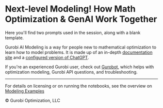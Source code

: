 
# Next-level Modeling! How Math Optimization & GenAI Work Together

Here you'll find two prompts used in the session, along with a blank template. 

Gurobi AI Modeling is a way for people new to mathematical optimization to learn how to model problems. It is made up of an in-depth [documentation site](https://gurobi-ai-modeling.readthedocs.io/en/latest/) and a [configured version of ChatGPT](https://chatgpt.com/g/g-g69cy3XAp-gurobi-ai-modeling-assistant). 

If you're an experienced Gurobi user, check out [Gurobot](https://chatgpt.com/g/g-vPqYcfN7M-gurobot), which helps with optimization modeling, Gurobi API questions, and troubleshooting. 

----
For details on licensing or on running the notebooks, see the overview on [Modeling Examples](../../)

© Gurobi Optimization, LLC
